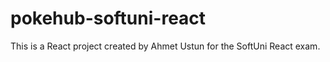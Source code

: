 # pokehub-softuni-react
 This is a React project created by Ahmet Ustun for the SoftUni React exam.
